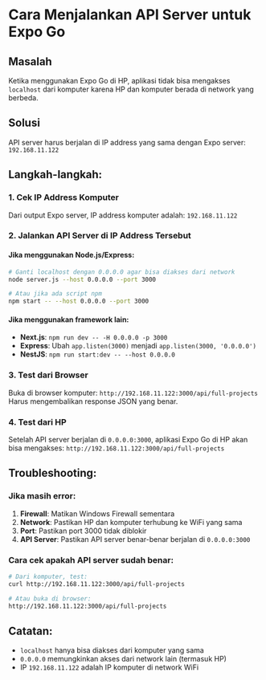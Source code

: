 # Cara Menjalankan API Server untuk Expo Go

## Masalah
Ketika menggunakan Expo Go di HP, aplikasi tidak bisa mengakses `localhost` dari komputer karena HP dan komputer berada di network yang berbeda.

## Solusi
API server harus berjalan di IP address yang sama dengan Expo server: `192.168.11.122`

## Langkah-langkah:

### 1. Cek IP Address Komputer
Dari output Expo server, IP address komputer adalah: `192.168.11.122`

### 2. Jalankan API Server di IP Address Tersebut

#### Jika menggunakan Node.js/Express:
```bash
# Ganti localhost dengan 0.0.0.0 agar bisa diakses dari network
node server.js --host 0.0.0.0 --port 3000

# Atau jika ada script npm
npm start -- --host 0.0.0.0 --port 3000
```

#### Jika menggunakan framework lain:
- **Next.js**: `npm run dev -- -H 0.0.0.0 -p 3000`
- **Express**: Ubah `app.listen(3000)` menjadi `app.listen(3000, '0.0.0.0')`
- **NestJS**: `npm run start:dev -- --host 0.0.0.0`

### 3. Test dari Browser
Buka di browser komputer: `http://192.168.11.122:3000/api/full-projects`
Harus mengembalikan response JSON yang benar.

### 4. Test dari HP
Setelah API server berjalan di `0.0.0.0:3000`, aplikasi Expo Go di HP akan bisa mengakses:
`http://192.168.11.122:3000/api/full-projects`

## Troubleshooting:

### Jika masih error:
1. **Firewall**: Matikan Windows Firewall sementara
2. **Network**: Pastikan HP dan komputer terhubung ke WiFi yang sama
3. **Port**: Pastikan port 3000 tidak diblokir
4. **API Server**: Pastikan API server benar-benar berjalan di `0.0.0.0:3000`

### Cara cek apakah API server sudah benar:
```bash
# Dari komputer, test:
curl http://192.168.11.122:3000/api/full-projects

# Atau buka di browser:
http://192.168.11.122:3000/api/full-projects
```

## Catatan:
- `localhost` hanya bisa diakses dari komputer yang sama
- `0.0.0.0` memungkinkan akses dari network lain (termasuk HP)
- IP `192.168.11.122` adalah IP komputer di network WiFi
